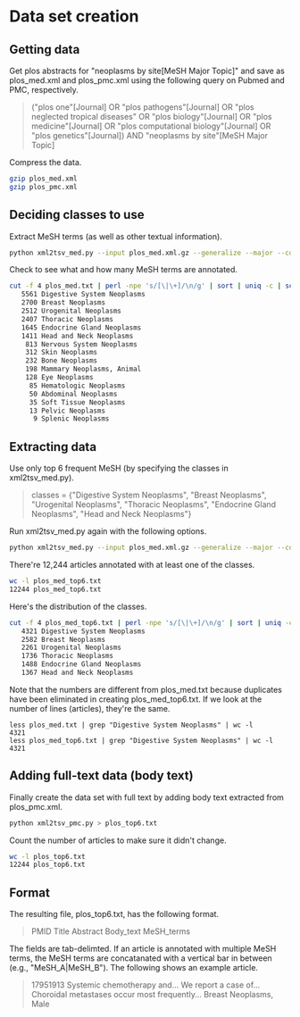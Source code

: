 # Data set creation

## Getting data

Get plos abstracts for "neoplasms by site[MeSH Major Topic]" and save as
plos_med.xml and plos_pmc.xml using the following query on Pubmed and PMC, respectively.

> ("plos one"[Journal] OR "plos pathogens"[Journal] OR "plos neglected tropical diseases" OR "plos biology"[Journal] OR "plos medicine"[Journal] OR "plos computational biology"[Journal] OR "plos genetics"[Journal]) AND "neoplasms by site"[MeSH Major Topic]

Compress the data.

```bash
gzip plos_med.xml
gzip plos_pmc.xml
```

## Deciding classes to use 

Extract MeSH terms (as well as other textual information).

```bash
python xml2tsv_med.py --input plos_med.xml.gz --generalize --major --code > plos_med.txt
```

Check to see what and how many MeSH terms are annotated.

```bash
cut -f 4 plos_med.txt | perl -npe 's/[\|\+]/\n/g' | sort | uniq -c | sort -nr
   5561 Digestive System Neoplasms
   2700 Breast Neoplasms
   2512 Urogenital Neoplasms
   2407 Thoracic Neoplasms
   1645 Endocrine Gland Neoplasms
   1411 Head and Neck Neoplasms
    813 Nervous System Neoplasms
    312 Skin Neoplasms
    232 Bone Neoplasms
    198 Mammary Neoplasms, Animal
    128 Eye Neoplasms
     85 Hematologic Neoplasms
     50 Abdominal Neoplasms
     35 Soft Tissue Neoplasms
     13 Pelvic Neoplasms
      9 Splenic Neoplasms
```

## Extracting data

Use only top 6 frequent MeSH (by specifying the classes in xml2tsv_med.py).

> classes = {"Digestive System Neoplasms",
>            "Breast Neoplasms",
>            "Urogenital Neoplasms",
>            "Thoracic Neoplasms",
>            "Endocrine Gland Neoplasms",
>            "Head and Neck Neoplasms"}

Run xml2tsv_med.py again with the following options.

```bash
python xml2tsv_med.py --input plos_med.xml.gz --generalize --major --code --restrict > plos_med_top6.txt
```

There're 12,244 articles annotated with at least one of the classes.

```bash
wc -l plos_med_top6.txt 
12244 plos_med_top6.txt
```

Here's the distribution of the classes. 

```bash
cut -f 4 plos_med_top6.txt | perl -npe 's/[\|\+]/\n/g' | sort | uniq -c | sort -nr | less
   4321 Digestive System Neoplasms
   2582 Breast Neoplasms
   2261 Urogenital Neoplasms
   1736 Thoracic Neoplasms
   1488 Endocrine Gland Neoplasms
   1367 Head and Neck Neoplasms
```

Note that the numbers are different from plos_med.txt because duplicates have been eliminated in creating plos_med_top6.txt.  If we look at the number of lines (articles), they're the same.

```
less plos_med.txt | grep "Digestive System Neoplasms" | wc -l
4321
less plos_med_top6.txt | grep "Digestive System Neoplasms" | wc -l
4321
```

## Adding full-text data (body text)

Finally create the data set with full text by adding body text extracted from plos_pmc.xml.

```bash
python xml2tsv_pmc.py > plos_top6.txt
```

Count the number of articles to make sure it didn't change.

```bash
wc -l plos_top6.txt
12244 plos_top6.txt
```

## Format

The resulting file, plos_top6.txt, has the following format.

> PMID  Title  Abstract  Body_text  MeSH_terms

The fields are tab-delimted.  If an article is annotated with multiple MeSH terms, the MeSH terms are concatanated with a vertical bar in between (e.g., "MeSH_A|MeSH_B").  The following shows an example article.

> 17951913  Systemic chemotherapy and...  We report a case of...  Choroidal metastases occur most frequently...  Breast Neoplasms, Male
 
